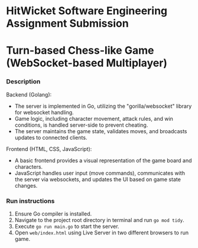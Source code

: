 # HitWicket Software Engineering Assignment Submission
# Turn-based Chess-like Game (WebSocket-based Multiplayer)

### Description
Backend (Golang):
  - The server is implemented in Go, utilizing the "gorilla/websocket" library for websocket handling.
  - Game logic, including character movement, attack rules, and win conditions, is handled server-side to prevent cheating.
  - The server maintains the game state, validates moves, and broadcasts updates to connected clients.

Frontend (HTML, CSS, JavaScript):
  - A basic frontend provides a visual representation of the game board and characters.
  - JavaScript handles user input (move commands), communicates with the server via websockets, and updates the UI based on game state changes.

### Run instructions
1. Ensure Go compiler is installed.
2. Navigate to the project root directory in terminal and run `go mod tidy`.
3. Execute `go run main.go` to start the server.
4. Open `web/index.html` using Live Server in two different browsers to run game. 
